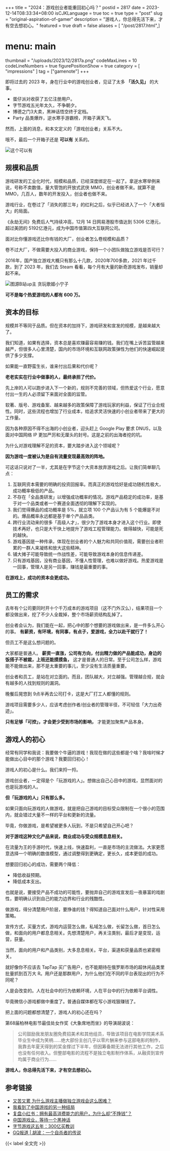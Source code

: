 +++
title = "2024：游戏创业者能重回初心吗？"
postid = 2817
date = 2023-12-14T08:33:34+08:00
isCJKLanguage = true
toc = true
type = "post"
slug = "original-aspiration-of-gamer"
description = "游戏人，你总得先活下来，才有空去想初心。"
featured = true
draft = false
aliases = [ "/post/2817.html",]
# menu: main
thumbnail = "/uploads/2023/12/2817a.png"
codeMaxLines = 10
codeLineNumbers = true
figurePositionShow = true
category = [ "impressions" ]
tag = ["gamenote"]
+++

即将过去的 2023 年，身在行业中的游戏创业者，见证了太多 **「活久见」** 的大事。 

- 蛋仔派对收获了五亿注册用户。
- 字节游戏五光年太久，不争朝夕。
- 博德之门3大卖，黑神话悟空终于定档。
- Party 品类爆炸，逆水寒手游霸榜，开箱子满天飞。

<!--more-->
然而，上面的消息，和本文定义的「游戏创业者」关系不大。

哦不，最后一个开箱子还是 **可以有** 关系的。

![这个可以有](/uploads/2023/12/2817a.png)

## 规模和品质

游戏研发的工业化时代，规模和品质，已经深度绑定在一起了。拿逆水寒举例来说，号称不卖数值，量大管饱的开放式武侠 MMO，创业者做不来。就算不是MMO，几百人，数年的开发投入，创业者也做不来。

游戏行业，在卷过了「消失的那三年」的红利之后，似乎已经进入了一个「大者恒大」的局面。

《永劫无间》免费后人气持续冲高，12月 14 日网易港股市值达到 5306 亿港元，超过美团的 5192亿港元，成为中国市值第四大互联网公司。

面对比你懂游戏还比你有钱的大厂，创业者怎么卷规模和品质？

卷不过大厂，不做需要大投入的商业游戏，保持一个小团队做独立游戏是否可行？

2016年，国产独立游戏大概只有那么十几款，2020年700多款，2021 年过千款，到了 2023 年，我们去 Steam 看看，每个月有大量的新奇游戏发布，销量却起不来。

![图源B站up主 贪玩歌姬小宁子](/uploads/2023/12/2817b.png)

**可不是每个热爱游戏的人都有 600 万。**

## 资本的目标

规模并不等同于品质。但在资本的加持下，游戏研发和宣发的规模，是越来越大了。

我们知道，如果有选择，资本总是喜欢赚最容易赚的钱。我们在嘴上诉苦监管越来越严，但很多人心里清楚，国内的市场环境和互联网政策弹性为他们的快速崛起提供了多少支撑。

如果能一直野蛮生长，谁来付出后果和代价呢？

**老老实实在行业中做事的人，最终承担了代价。**

先上岸的人可以跑步进入下一个新的，规则不完善的领域，但热爱这个行业，愿意付出一生的人必须留下来面对全面的监管。

软著、版号、游戏备案、越来越多的政策保障了游戏玩家的利益，保证了行业合规性。同时，这些流程也增加了行业成本，给追求灵活快速的小创业者带来了更大的工作量。

因为各种原因不得不出海的小创业者，迎头赶上 Google Play 要求 DNUS，以及面对中国网络 IP 更加严厉和无厘头的封号。这是之前的出海者挖的坑。

为什么对游戏理解不足的资本，要大踏步进入这个领域呢？

**因为游戏一度被认为是自有流量变现最高效的阵地。**

可这话只说对了一半，尤其是在字节这个大资本放弃游戏之后。让我们简单聊几点：

1. 互联网资本需要的明确的投资回报率。而真正的游戏恰好是成功随机性极大，成功概率极低的产品。
2. 不存在「全品类研发」以增强成功概率的情况。游戏产品稳定的成功率，是基于对一个品类或者一个赛道全面透彻的理解下实现的。
3. 我们觉得爆品的成功概率是 5%，就立项 100 个产品认为有 5 个能爆是不对的。爆品概率永远都是基于单个产品品类。
4. 跨行业流动来的很多「高级人才」，很少为了游戏本身才进入这个行业。即使技术再好，也只是大干快上地提升了游戏工程管理能力。做得越快，可能是死的越快。
5. 游戏基因是一种传承，体现在创业者的个人魅力和共同价值观，需要创业者积累的一群人来凝练和放大这些精神。
6. 铺大摊子可能导致统一作战性差，可能导致游戏本身的信息传递差。
7. 只有游戏基因，没有商业基因，不懂人性管理，也难以做好游戏。热爱游戏是一回事，管理人是另一回事，赚钱是最重要的事。

**在游戏上，成功的资本会更成功。**

## 员工的需求

去年有个公司要同时开十个千万成本的游戏项目（这不门外汉么），结果项目一个都没做出来，挖了不少人全裁掉，整个市场薪资结构乱掉了。

创业者会认为，我们能在一起，把心中的那个想要的游戏做出来，是一件多么开心的事。 **有薪资，有环境，有同事，有点子，爱游戏，全力以赴干就行了！**

但员工不是这么想问题的。

大家都是普通人。 **薪资一直涨，公司有方向，付出精力做的产品能成功，身边的饭搭子不被裁，上班还能摸摸鱼，** 这才是普通人的日常。至于公司怎么样，游戏能不能做出来，那不是太重要的事儿，至少没有生活质量重要。

创业者和员工，是站在对立面的。而且，团队越大，对立越强。管理越合规，就会有越多的人找到规则的漏洞。

晚餐后晃悠到 9点半再去公司打卡，这是大厂打工人都懂的规则。

游戏项目需要多少人，应该考虑创作者/创业者的管理半径，不可轻信「大力出奇迹」。

**只有足够「可控」，才会更少受到市场的影响，** 才能更加聚焦产品本身。

## 游戏人的初心

经常有同学和我说：我要做个牛逼的游戏！我现在做的这些都是个啥？我啥时候才能做出心目中的那个游戏？我要回归初心！

游戏人的初心是什么。我们来捋一捋。

游戏创业者，一定得是个「玩游戏的人」。想做出自己心目中的游戏，显然面对的也是玩游戏的人。

**但「玩游戏的人」只有那么多。**

如果只面向玩游戏的人做游戏，就是把自己游戏的目标受众限制在一个很小的范围内，就会错过大量不一样的平台和更新的流量。

毕竟，你做游戏，是希望被更多人玩到，不是只希望自己开心吧？

**对于游戏这种文化产品来说，商业成功与受众规模息息相关。**

在流量为王的手游时代，快速上线，快速盈利，一直是市场的主流做法。大家更愿意选择一个明确的数值模型，通过调整得到更确定，更长久，成本更低的成功。

想要回归初心的成功，需要两个降低：

- 降低收益预期。
- 降低成本支出。

也就是说，要接受产品不成功的可能性，要抛弃自己的游戏宣发后一夜暴富的戏剧性，要明确认识到自己的能力边界和行业的残酷性。

做游戏，得分清楚用户阶层，要挣谁的钱？得知道自己面对什么用户，针对性采用策略。

宣传方式，买量方式，游戏内运营怎么做，私域怎么做，长留怎么做，首日怎么做，和面向的用户都息息相关。先想清楚用户，再关注类别，最后才是变现，运营，获量。

当然，面向的用户和产品类别，大多息息相关。平台，渠道和获量品质也紧密相关。

就好像你不应该去 TapTap 买广告用户，也不能期待在俄罗斯市场的超休闲品类里批量抓到百万大 R。用户还是那群用户，为什么他们在不同的平台表现出的行为不同呢？

人是会改变的。人在社会中的行为依赖环境，人在平台中的行为依赖平台调性。

毕竟微信小游戏都做中重度了。普通自媒体都在写小游戏狠赚钱了。

把上面的问题都想清楚了，游戏人的初心还在吗？

第68届柏林电影节最佳处女作奖《大象席地而坐》的导演胡波说：

> 公司鼓励我发朋友圈免费招美术和其他组员，导致该项目在电影学院美术系毕业生中成为笑柄……绝大部份主创几乎以零片酬来参与这部电影的制作，我靠去年夏天得到的奖金撑过下半年，但因筹备期无法进行其他工作，之后也没有任何收入。但整部电影的流程不是独立电影制作体系，从融资到宣传均属于商业行为……

**游戏人，你总得先活下来，才有空去想初心。**

## 参考链接

- [又苦又累 为什么游戏主播做独立游戏会这么困难？](https://mp.weixin.qq.com/s/U86LyzHXzXCkpL9fDmkRow)
- [我看到了中国游戏的另一种结局](https://mp.weixin.qq.com/s/rLwVyyPu5z3wpR2XRP5EHA)
- [复盘小红书：拥有最高消费能力的用户，为什么却“不挣钱”？](https://mp.weixin.qq.com/s/luU7ev4ZWaM8II6ayD327g)
- [中国游戏业，等待一个黑神话](https://mp.weixin.qq.com/s/CRj6RhyH5HSQtLAGsi90SA)
- [字节游戏这五年：300亿买教训]( https://mp.weixin.qq.com/s/yukazuNwnaXWRkpxucXJOg)
- [GQ报道 | 胡波：一个自杀者的传说](https://zhuanlan.zhihu.com/p/50215100)

{{< label 全文完 >}}